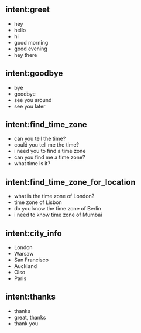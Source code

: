 ## intent:greet
- hey
- hello
- hi
- good morning
- good evening
- hey there

## intent:goodbye
- bye
- goodbye
- see you around
- see you later

## intent:find_time_zone
- can you tell the time?
- could you tell me the time?
- i need you to find a time zone
- can you find me a time zone?
- what time is it?

## intent:find_time_zone_for_location
- what is the time zone of London?
- time zone of Lisbon
- do you know the time zone of Berlin
- i need to know time zone of Mumbai

## intent:city_info
- London
- Warsaw
- San Francisco
- Auckland
- Olso
- Paris

## intent:thanks
- thanks
- great, thanks
- thank you
